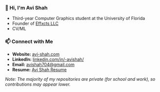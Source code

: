 ### 👋 Hi, I'm Avi Shah
- Third-year Computer Graphics student at the University of Florida
- Founder of [Effxcts LLC](https://www.effxcts.com)
- CV/ML

### 📫 Connect with Me
- **Website:** [avi-shah.com](https://www.avi-shah.com)
- **LinkedIn:** [linkedin.com/in/-avishah/](https://www.linkedin.com/in/-avishah/)
- **Email:** [avishah704@gmail.com](mailto:avishah704@gmail.com)
- **Resume:** [Avi Shah Resume](https://avi-shah.com/assets/Avi_Shah_Resume.pdf)

_Note: The majority of my repositories are private (for school and work), so contributions may appear lower._

